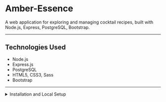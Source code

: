 # Amber-Essence

A web application for exploring and managing cocktail recipes, built with Node.js, Express, PostgreSQL, Bootstrap.

---

## Technologies Used

- Node.js
- Express.js
- PostgreSQL
- HTML5, CSS3, Sass
- Bootstrap

---

<details>
<summary>Installation and Local Setup</summary>

### 1. Clone the repository

```bash
git clone https://github.com/dana1525/Amber-Essence.git
cd Amber-Essence
```

### 2. Install Node.js dependencies

```bash
npm install
```

### 3. Configure PostgreSQL

#### a) Install PostgreSQL and client

```bash
sudo apt update
sudo apt install postgresql postgresql-contrib postgresql-client
sudo systemctl start postgresql
sudo systemctl enable postgresql
```

#### b) Create the database and user

```bash
sudo -u postgres psql
```

```sql
CREATE DATABASE amber_essence;
CREATE USER user WITH ENCRYPTED PASSWORD 'your_password';
GRANT ALL PRIVILEGES ON DATABASE amber_essence TO user;
ALTER SCHEMA public OWNER TO user;
GRANT ALL PRIVILEGES ON SCHEMA public TO user;
ALTER USER user CREATEDB;
\q
```

#### c) Import the database schema

```bash
sudo -u postgres psql -d amber_essence -f retete_cocktailuri.sql
```

### 4. Configure the application

Open `index.js` (or your main server file) and add the PostgreSQL client configuration **at the top of the file**, before using it in any queries:

```js
const { Client } = require('pg');
const client = new Client({
  database: "amber_essence",
  user: "user",
  password: "your_password",
  host: "localhost",
  port: 5432
});

client.connect()
  .then(() => console.log("Connected to the database"))
  .catch(err => console.error("DB connection error:", err));
```

- Make sure to replace `your_password` with the password of the PostgreSQL user.
- Keep this configuration **before defining routes** or making any database queries.

### 5. Start the server

#### a) Check if the port is free

```bash
sudo lsof -i :8080
sudo kill -9 PID
```

#### b) Start the server

```bash
node index.js
```

Open in browser:
```
http://localhost:8080
```
